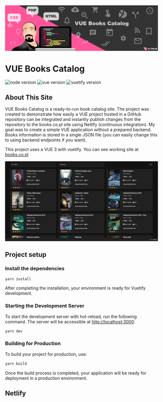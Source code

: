 ![VUE Books Catalog](img/github_header_-_vue_books_catalog.png)

# VUE Books Catalog
![node version](https://img.shields.io/badge/node-v20.0.0-blue?style=flat)
![vue version](https://img.shields.io/badge/vue-v3.4.31-blue?style=flat)
![vuetify version](https://img.shields.io/badge/vuetify-v3.6.11-blue?style=flat)

## About This Site

VUE Books Catalog is a ready-to-run book catalog site. The project was created to demonstrate how easily a VUE project hosted in a GitHub repository can be integrated and instantly publish changes from the repository to the books.co.pl site using Netlify (continuous integration). My goal was to create a simple VUE application without a prepared backend. Books information is stored in a single JSON file (you can easily change this to using backend endpoints if you want). 

This project uses a VUE 3 with vuetify. You can see working site at [books.co.pl](https://books.co.pl)

![books.co.pl](img/github_img_-_live_website.png)


## Project setup

### Install the dependencies

```
yarn install
```
After completing the installation, your environment is ready for Vuetify development.

### Starting the Development Server

To start the development server with hot-reload, run the following command. The server will be accessible at [http://localhost:3000](http://localhost:3000):

```bash
yarn dev
```

### Building for Production

To build your project for production, use:

```bash
yarn build
```
Once the build process is completed, your application will be ready for deployment in a production environment.


## Netlify
